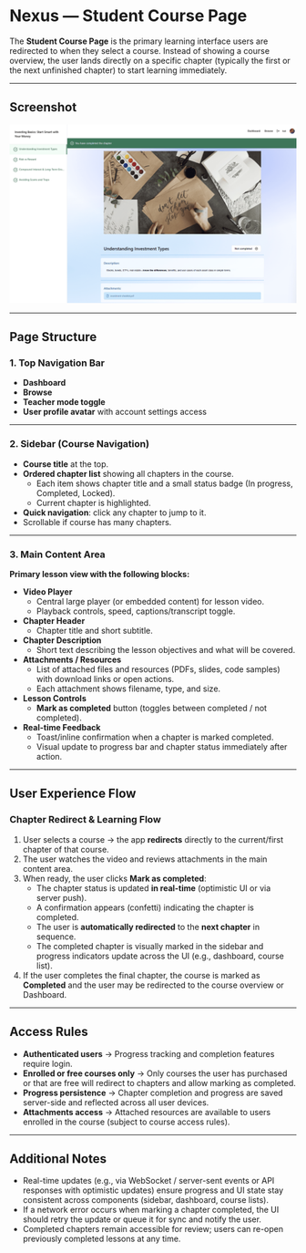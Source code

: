 # Nexus — Student Course Page

The **Student Course Page** is the primary learning interface users are redirected to when they select a course. Instead of showing a course overview, the user lands directly on a specific chapter (typically the first or the next unfinished chapter) to start learning immediately.

---

## Screenshot

![Nexus Student Course Page](../images/student-course-page.png)

---

## Page Structure

### 1. Top Navigation Bar
- **Dashboard**
- **Browse**
- **Teacher mode toggle**
- **User profile avatar** with account settings access
---

### 2. Sidebar (Course Navigation)
- **Course title** at the top.
- **Ordered chapter list** showing all chapters in the course.
  - Each item shows chapter title and a small status badge (In progress, Completed, Locked).
  - Current chapter is highlighted.
- **Quick navigation**: click any chapter to jump to it.
- Scrollable if course has many chapters.

---

### 3. Main Content Area
**Primary lesson view with the following blocks:**

- **Video Player**
  - Central large player (or embedded content) for lesson video.
  - Playback controls, speed, captions/transcript toggle.
- **Chapter Header**
  - Chapter title and short subtitle.
- **Chapter Description**
  - Short text describing the lesson objectives and what will be covered.
- **Attachments / Resources**
  - List of attached files and resources (PDFs, slides, code samples) with download links or open actions.
  - Each attachment shows filename, type, and size.
- **Lesson Controls**
  - **Mark as completed** button (toggles between completed / not completed).
- **Real-time Feedback**
  - Toast/inline confirmation when a chapter is marked completed.
  - Visual update to progress bar and chapter status immediately after action.

---

## User Experience Flow

### Chapter Redirect & Learning Flow
1. User selects a course → the app **redirects** directly to the current/first chapter of that course.  
2. The user watches the video and reviews attachments in the main content area.  
3. When ready, the user clicks **Mark as completed**:
   - The chapter status is updated **in real-time** (optimistic UI or via server push).
   - A confirmation appears (confetti) indicating the chapter is completed.
   - The user is **automatically redirected** to the **next chapter** in sequence.
   - The completed chapter is visually marked in the sidebar and progress indicators update across the UI (e.g., dashboard, course list).
4. If the user completes the final chapter, the course is marked as **Completed** and the user may be redirected to the course overview or Dashboard.

---

## Access Rules

- **Authenticated users** → Progress tracking and completion features require login.
- **Enrolled or free courses only** → Only courses the user has purchased or that are free will redirect to chapters and allow marking as completed.
- **Progress persistence** → Chapter completion and progress are saved server-side and reflected across all user devices.
- **Attachments access** → Attached resources are available to users enrolled in the course (subject to course access rules).

---

## Additional Notes

- Real-time updates (e.g., via WebSocket / server-sent events or API responses with optimistic updates) ensure progress and UI state stay consistent across components (sidebar, dashboard, course lists).
- If a network error occurs when marking a chapter completed, the UI should retry the update or queue it for sync and notify the user.
- Completed chapters remain accessible for review; users can re-open previously completed lessons at any time.
